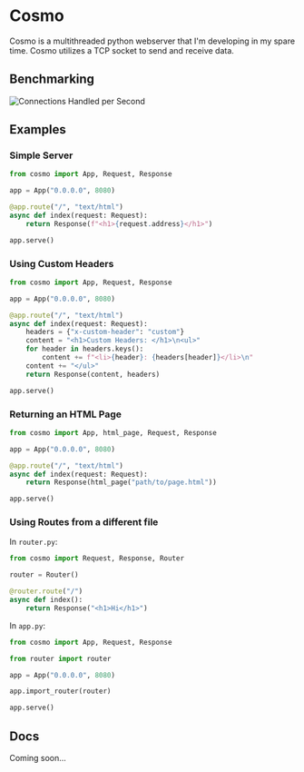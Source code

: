 # Cosmo

Cosmo is a multithreaded python webserver that I'm developing in my spare time. Cosmo utilizes a TCP socket to send and receive data.

## Benchmarking

![Connections Handled per Second](https://user-images.githubusercontent.com/44979306/191119603-e9b97cb1-b8dc-4cf0-8bf3-2a927dac8dac.png)

## Examples

### Simple Server

```py
from cosmo import App, Request, Response

app = App("0.0.0.0", 8080)

@app.route("/", "text/html")
async def index(request: Request):
    return Response(f"<h1>{request.address}</h1>")

app.serve()
```

### Using Custom Headers

```py
from cosmo import App, Request, Response

app = App("0.0.0.0", 8080)

@app.route("/", "text/html")
async def index(request: Request):
    headers = {"x-custom-header": "custom"}
    content = "<h1>Custom Headers: </h1>\n<ul>"
    for header in headers.keys():
        content += f"<li>{header}: {headers[header]}</li>\n"
    content += "</ul>"
    return Response(content, headers)

app.serve()
```

### Returning an HTML Page

```py
from cosmo import App, html_page, Request, Response

app = App("0.0.0.0", 8080)

@app.route("/", "text/html")
async def index(request: Request):
    return Response(html_page("path/to/page.html"))

app.serve()
```

### Using Routes from a different file

In `router.py`:
```py
from cosmo import Request, Response, Router

router = Router()

@router.route("/")
async def index():
    return Response("<h1>Hi</h1>")
```

In `app.py`:
```py
from cosmo import App, Request, Response

from router import router

app = App("0.0.0.0", 8080)

app.import_router(router)

app.serve()
```

## Docs

Coming soon...
